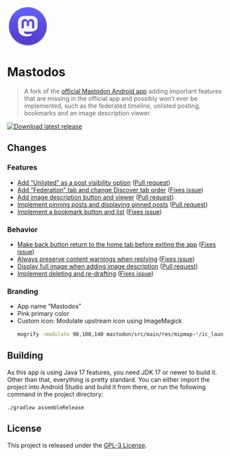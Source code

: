 ![Pink version of the Mastodon for Android launcher icon](mastodon/src/main/res/mipmap-xhdpi/ic_launcher_round.png)

# Mastodos

> A fork of the [official Mastodon Android app](https://github.com/mastodon/mastodon-android) adding important features that are missing in the official app and possibly won’t ever be implemented, such as the federated timeline, unlisted posting, bookmarks and an image description viewer.

[![Download latest release](https://img.shields.io/badge/dynamic/json?color=d92aad&label=download%20apk&query=%24.tag_name&url=https%3A%2F%2Fapi.github.com%2Frepos%2Fsk22%2Fmastodon-android-fork%2Freleases%2Flatest&style=for-the-badge)](https://github.com/sk22/mastodon-android-fork/releases/latest/download/mastodos.apk)

## Changes

### Features

* [Add “Unlisted” as a post visibility option](https://github.com/sk22/mastodon-android-fork/tree/feature/enable-unlisted)
  ([Pull request](https://github.com/mastodon/mastodon-android/pull/103))
* [Add “Federation” tab and change Discover tab order](https://github.com/sk22/mastodon-android-fork/tree/feature/add-federated-timeline) ([Fixes issue](https://github.com/mastodon/mastodon-android/issues/8))
* [Add image description button and viewer](https://github.com/sk22/mastodon-android-fork/tree/feature/display-alt-text) ([Pull request](https://github.com/mastodon/mastodon-android/pull/129))
* [Implement pinning posts and displaying pinned posts](https://github.com/sk22/mastodon-android-fork/tree/feature/pin-posts) ([Pull request](https://github.com/mastodon/mastodon-android/pull/140))
* [Implement a bookmark button and list](https://github.com/sk22/mastodon-android-fork/tree/feature/bookmarks) ([Fixes issue](https://github.com/mastodon/mastodon-android/issues/22))

### Behavior

* [Make back button return to the home tab before exiting the app](https://github.com/sk22/mastodon-android-fork/tree/feature/back-returns-home) ([Fixes issue](https://github.com/mastodon/mastodon-android/issues/118))
* [Always preserve content warnings when replying](https://github.com/sk22/mastodon-android-fork/tree/feature/always-preserve-cw) ([Fixes issue](https://github.com/mastodon/mastodon-android/issues/113))
* [Display full image when adding image description](https://github.com/sk22/mastodon-android-fork/tree/feature/compose-image-description-full-image) ([Pull request](https://github.com/mastodon/mastodon-android/pull/182))
* [Implement deleting and re-drafting](https://github.com/sk22/mastodon-android-fork/tree/feature/delete-redraft) ([Fixes issue](https://github.com/mastodon/mastodon-android/issues/21))

### Branding

* App name “Mastodos”
* Pink primary color
* Custom icon: Modulate upstream icon using ImageMagick
  ```bash
  mogrify -modulate 90,100,140 mastodon/src/main/res/mipmap-*/ic_launcher*.png
  ```

## Building

As this app is using Java 17 features, you need JDK 17 or newer to build it. Other than that, everything is pretty standard. You can either import the project into Android Studio and build it from there, or run the following command in the project directory:

```
./gradlew assembleRelease
```

## License

This project is released under the [GPL-3 License](./LICENSE).
